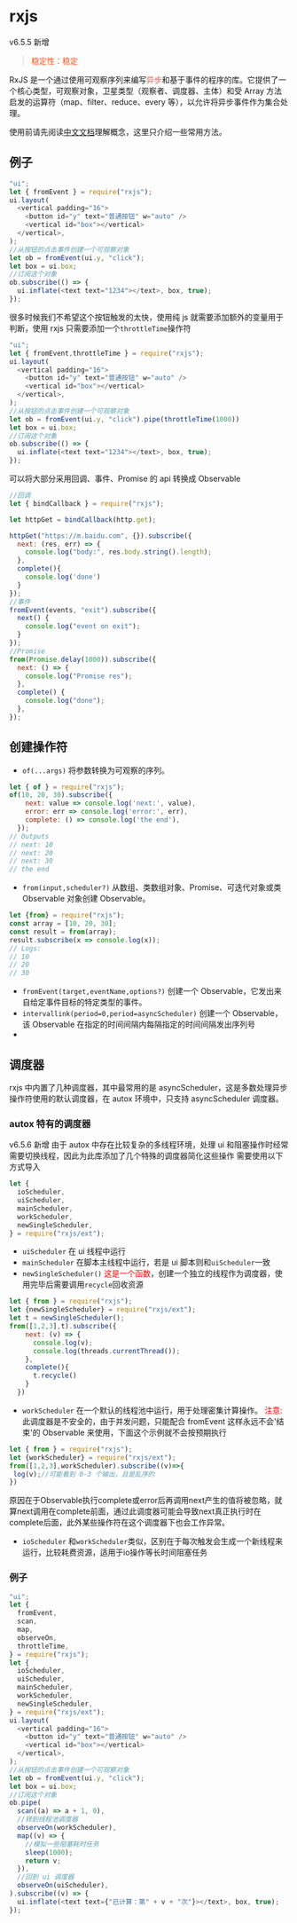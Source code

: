 # rxjs

v6.5.5 新增

> <font color="#FF34FF17">稳定性：稳定</font>

RxJS 是一个通过使用可观察序列来编写<font color="#ef5952">异步</font>和基于事件的程序的库。它提供了一个核心类型，可观察对象，卫星类型（观察者、调度器、主体）和受 Array 方法启发的运算符（map、filter、reduce、every 等），以允许将异步事件作为集合处理。

使用前请先阅读[中文文档](https://rx.nodejs.cn/guide/overview)理解概念，这里只介绍一些常用方法。
## 例子
```js
"ui";
let { fromEvent } = require("rxjs");
ui.layout(
  <vertical padding="16">
    <button id="y" text="普通按钮" w="auto" />
    <vertical id="box"></vertical>
  </vertical>,
);
//从按钮的点击事件创建一个可观察对象
let ob = fromEvent(ui.y, "click");
let box = ui.box;
//订阅这个对象
ob.subscribe(() => {
  ui.inflate(<text text="1234"></text>, box, true);
});
```
很多时候我们不希望这个按钮触发的太快，使用纯 js 就需要添加额外的变量用于判断，使用 rxjs 只需要添加一个`throttleTime`操作符
```js
"ui";
let { fromEvent,throttleTime } = require("rxjs");
ui.layout(
  <vertical padding="16">
    <button id="y" text="普通按钮" w="auto" />
    <vertical id="box"></vertical>
  </vertical>,
);
//从按钮的点击事件创建一个可观察对象
let ob = fromEvent(ui.y, "click").pipe(throttleTime(1000))
let box = ui.box;
//订阅这个对象
ob.subscribe(() => {
  ui.inflate(<text text="1234"></text>, box, true);
});
```
可以将大部分采用回调、事件、Promise 的 api 转换成 Observable
```js
//回调
let { bindCallback } = require("rxjs");

let httpGet = bindCallback(http.get);

httpGet("https://m.baidu.com", {}).subscribe({
  next: (res, err) => {
    console.log("body:", res.body.string().length);
  },
  complete(){
    console.log('done')
  }
});
//事件
fromEvent(events, "exit").subscribe({
  next() {
    console.log("event on exit");
  }
});
//Promise
from(Promise.delay(1000)).subscribe({
  next: () => {
    console.log("Promise res");
  },
  complete() {
    console.log("done");
  },
});

```
## 创建操作符
* `of(...args)` 将参数转换为可观察的序列。
```js
let { of } = require("rxjs");
of(10, 20, 30).subscribe({
    next: value => console.log('next:', value),
    error: err => console.log('error:', err),
    complete: () => console.log('the end'),
  });
// Outputs
// next: 10
// next: 20
// next: 30
// the end
```

* `from(input,scheduler?)` 从数组、类数组对象、Promise、可迭代对象或类 Observable 对象创建 Observable。
```js
let {from} = require("rxjs");
const array = [10, 20, 30];
const result = from(array);
result.subscribe(x => console.log(x));
// Logs:
// 10
// 20
// 30
```
* `fromEvent(target,eventName,options?)` 创建一个 Observable，它发出来自给定事件目标的特定类型的事件。
* `intervallink(period=0,period=asyncScheduler)` 创建一个 Observable，该 Observable 在指定的时间间隔内每隔指定的时间间隔发出序列号
* 

## 调度器
rxjs 中内置了几种调度器，其中最常用的是 asyncScheduler，这是多数处理异步操作符使用的默认调度器，在 autox 环境中，只支持 asyncScheduler 调度器。
### autox 特有的调度器
v6.5.6 新增
由于 autox 中存在比较复杂的多线程环境，处理 ui 和阻塞操作时经常需要切换线程，因此为此库添加了几个特殊的调度器简化这些操作
需要使用以下方式导入
```js
let {
  ioScheduler,
  uiScheduler,
  mainScheduler,
  workScheduler,
  newSingleScheduler,
} = require("rxjs/ext");
```
* `uiScheduler` 在 ui 线程中运行
* `mainScheduler` 在脚本主线程中运行，若是 ui 脚本则和`uiScheduler`一致
* `newSingleScheduler()` <font color="red">这是一个函数</font>，创建一个独立的线程作为调度器，使用完毕后需要调用`recycle`回收资源
```js
let { from } = require("rxjs");
let {newSingleScheduler} = require("rxjs/ext");
let t = newSingleScheduler();
from([1,2,3],t).subscribe({
    next: (v) => {
      console.log(v);
      console.log(threads.currentThread());
    },
    complete(){
      t.recycle()
    }
  })
```
* `workScheduler` 在一个默认的线程池中运行，用于处理密集计算操作。
  <font color="red">注意:</font> 此调度器是不安全的，由于并发问题，只能配合 fromEvent 这样永远不会'结束'的 Observable 来使用，下面这个示例就不会按预期执行
 ```js
let { from } = require("rxjs");
let {workScheduler} = require("rxjs/ext");
from([1,2,3],workScheduler).subscribe((v)=>{
  log(v);//可能看到 0-3 个输出，且是乱序的
})
```
原因在于Observable执行complete或error后再调用next产生的值将被忽略，就算next调用在complete前面，通过此调度器可能会导致next真正执行时在complete后面，此外某些操作符在这个调度器下也会工作异常。
* `ioScheduler` 和`workScheduler`类似，区别在于每次触发会生成一个新线程来运行，比较耗费资源，适用于io操作等长时间阻塞任务
### 例子
```js
"ui";
let {
  fromEvent,
  scan,
  map,
  observeOn,
  throttleTime,
} = require("rxjs");
let {
  ioScheduler,
  uiScheduler,
  mainScheduler,
  workScheduler,
  newSingleScheduler,
} = require("rxjs/ext");
ui.layout(
  <vertical padding="16">
    <button id="y" text="普通按钮" w="auto" />
    <vertical id="box"></vertical>
  </vertical>,
);
//从按钮的点击事件创建一个可观察对象
let ob = fromEvent(ui.y, "click");
let box = ui.box;
//订阅这个对象
ob.pipe(
  scan((a) => a + 1, 0),
  //转到线程池调度器
  observeOn(workScheduler),
  map((v) => {
    //模拟一些阻塞耗时任务
    sleep(1000);
    return v;
  }),
  //回到 ui 调度器
  observeOn(uiScheduler),
).subscribe((v) => {
  ui.inflate(<text text={"已计算：第" + v + "次"}></text>, box, true);
});
```
